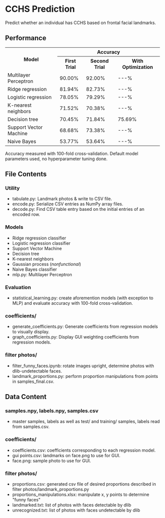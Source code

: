 # CCHS Prediction
Predict whether an individual has CCHS based on frontal facial landmarks.

## Performance
<table>
    <tr>
        <th rowspan = 2>Model</th>
        <th colspan=3>Accuracy</th>
    </tr>
    <tr>
        <th>First Trial</th>
        <th>Second Trial</th>
        <th>With Optimization</th>
    </tr>
    <tr>
        <td>Multilayer Perceptron</td>
        <td>90.00%</td>
        <td>92.00%</td>
        <td>---%</td>
    </tr>
    <tr>
        <td>Ridge regression</td>
        <td>81.94%</td>
        <td>82.73%</td>
        <td>---%</td>
    </tr>
    <tr>
        <td>Logistic regression</td>
        <td>78.05%</td>
        <td>79.29%</td>
        <td>---%</td>
    </tr>
    <tr>
        <td>K-nearest neighbors</td>
        <td>71.52%</td>
        <td>70.38%</td>
        <td>---%</td>
    </tr>
    <tr>
        <td>Decision tree</td>
        <td>70.45%</td>
        <td>71.84%</td>
        <td>75.69%</td>
    </tr>
    <tr>
        <td>Support Vector Machine</td>
        <td>68.68%</td>
        <td>73.38%</td>
        <td>---%</td>
    </tr>
    <tr>
        <td>Naive Bayes</td>
        <td>53.77%</td>
        <td>53.64%</td>
        <td>---%</td>
    </tr>
</table>
Accuracy measured with 100-fold cross-validation.
Default model parameters used, no hyperparameter tuning done.

## File Contents
### Utility
* tabulate.py: Landmark photos & write to CSV file.
* encode.py: Serialize CSV entries as NumPy array files.
* decode.py: Find CSV table entry based on the initial entries of an encoded row.
### Models
* Ridge regression classifier
* Logistic regression classifier
* Support Vector Machine
* Decision tree
* K-nearest neighbors
* Gaussian process (_nonfunctional_)
* Naive Bayes classifier
* mlp.py: Multilayer Perceptron
### Evaluation
* statistical\_learning.py: create aforemention models (with exception to MLP) and evaluate accuracy with 100-fold cross-validation.

### coefficients/
* generate_coefficients.py: Generate coefficients from regression models to visually display.
* graph_coefficients.py: Display GUI weighting coefficients from regression models.
### filter photos/
* filter_funny_faces.ipynb: rotate images upright, determine photos with dlib-undetectable faces.
* landmark_proportions.py: perform proportion manipulations from points in samples_final.csv.

## Data Content
### samples.npy, labels.npy, samples.csv
* master samples, labels as well as test/ and training/ samples, labels read from samples.csv.
### coefficients/
* coefficients.csv: coefficients corresponding to each regression model.
* gui points.csv: landmarks on face.png to use for GUI.
* face.png: sample photo to use for GUI.
### filter photos/
* proportions.csv: generated csv file of desired proportions described in filter photos/landmark_proportions.py
* proportions_manipulations.xlsx: manipulate x, y points to determine "funny faces"
* landmarked.txt: list of photos with faces detectable by dlib
* unrecognized.txt: list of photos with faces undetectable by dlib
